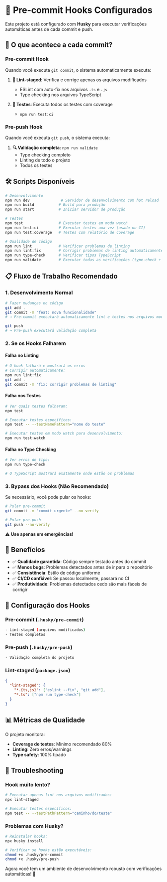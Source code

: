 # 🔧 Pre-commit Hooks Configurados

Este projeto está configurado com **Husky** para executar verificações automáticas antes de cada commit e push.

## 🚦 O que acontece a cada commit?

### Pre-commit Hook
Quando você executa `git commit`, o sistema automaticamente executa:

1. **📝 Lint-staged**: Verifica e corrige apenas os arquivos modificados
   - ESLint com auto-fix nos arquivos `.ts` e `.js`
   - Type checking nos arquivos TypeScript

2. **🧪 Testes**: Executa todos os testes com coverage
   - `npm run test:ci`

### Pre-push Hook
Quando você executa `git push`, o sistema executa:

1. **🔍 Validação completa**: `npm run validate`
   - Type checking completo
   - Linting de todo o projeto
   - Todos os testes

## 🛠️ Scripts Disponíveis

```bash
# Desenvolvimento
npm run dev              # Servidor de desenvolvimento com hot reload
npm run build           # Build para produção
npm run start           # Iniciar servidor de produção

# Testes
npm test                # Executar testes em modo watch
npm run test:ci         # Executar testes uma vez (usado no CI)
npm run test:coverage   # Testes com relatório de coverage

# Qualidade de código
npm run lint            # Verificar problemas de linting
npm run lint:fix        # Corrigir problemas de linting automaticamente
npm run type-check      # Verificar tipos TypeScript
npm run validate        # Executar todas as verificações (type-check + lint + tests)
```

## 📋 Fluxo de Trabalho Recomendado

### 1. Desenvolvimento Normal
```bash
# Fazer mudanças no código
git add .
git commit -m "feat: nova funcionalidade"
# → Pre-commit executará automaticamente lint e testes nos arquivos modificados

git push
# → Pre-push executará validação completa
```

### 2. Se os Hooks Falharem

#### Falha no Linting
```bash
# O hook falhará e mostrará os erros
# Corrigir automaticamente:
npm run lint:fix
git add .
git commit -m "fix: corrigir problemas de linting"
```

#### Falha nos Testes
```bash
# Ver quais testes falharam:
npm test

# Executar testes específicos:
npm test -- --testNamePattern="nome do teste"

# Executar testes em modo watch para desenvolvimento:
npm run test:watch
```

#### Falha no Type Checking
```bash
# Ver erros de tipo:
npm run type-check

# O TypeScript mostrará exatamente onde estão os problemas
```

### 3. Bypass dos Hooks (Não Recomendado)
Se necessário, você pode pular os hooks:

```bash
# Pular pre-commit
git commit -m "commit urgente" --no-verify

# Pular pre-push
git push --no-verify
```

⚠️ **Use apenas em emergências!**

## 🎯 Benefícios

- ✅ **Qualidade garantida**: Código sempre testado antes do commit
- ✅ **Menos bugs**: Problemas detectados antes de ir para o repositório
- ✅ **Consistência**: Estilo de código uniforme
- ✅ **CI/CD confiável**: Se passou localmente, passará no CI
- ✅ **Produtividade**: Problemas detectados cedo são mais fáceis de corrigir

## 🔧 Configuração dos Hooks

### Pre-commit (`.husky/pre-commit`)
```bash
- Lint-staged (arquivos modificados)
- Testes completos
```

### Pre-push (`.husky/pre-push`)
```bash
- Validação completa do projeto
```

### Lint-staged (`package.json`)
```json
{
  "lint-staged": {
    "*.{ts,js}": ["eslint --fix", "git add"],
    "*.ts": ["npm run type-check"]
  }
}
```

## 📊 Métricas de Qualidade

O projeto monitora:
- **Coverage de testes**: Mínimo recomendado 80%
- **Linting**: Zero erros/warnings
- **Type safety**: 100% tipado

## 🚨 Troubleshooting

### Hook muito lento?
```bash
# Executar apenas lint nos arquivos modificados:
npx lint-staged

# Executar testes específicos:
npm test -- --testPathPattern="caminho/do/teste"
```

### Problemas com Husky?
```bash
# Reinstalar hooks:
npx husky install

# Verificar se hooks estão executáveis:
chmod +x .husky/pre-commit
chmod +x .husky/pre-push
```

Agora você tem um ambiente de desenvolvimento robusto com verificações automáticas! 🚀
